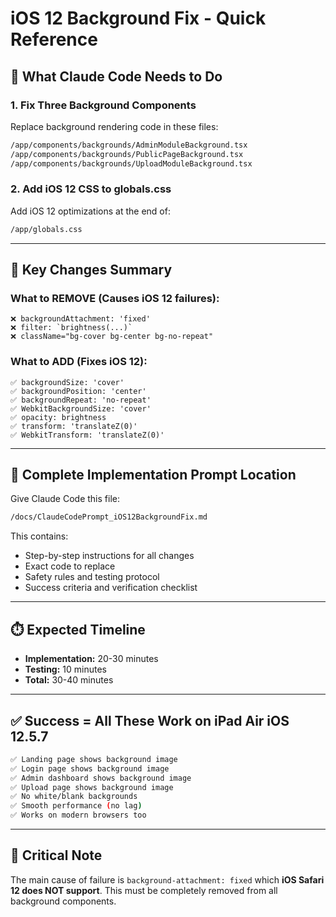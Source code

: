 # iOS 12 Background Fix - Quick Reference

## 🎯 What Claude Code Needs to Do

### 1. Fix Three Background Components

Replace background rendering code in these files:

```bash
/app/components/backgrounds/AdminModuleBackground.tsx
/app/components/backgrounds/PublicPageBackground.tsx
/app/components/backgrounds/UploadModuleBackground.tsx
```

### 2. Add iOS 12 CSS to globals.css

Add iOS 12 optimizations at the end of:

```bash
/app/globals.css
```

---

## 🔧 Key Changes Summary

### What to REMOVE (Causes iOS 12 failures):
```tsx
❌ backgroundAttachment: 'fixed'
❌ filter: `brightness(...)`
❌ className="bg-cover bg-center bg-no-repeat"
```

### What to ADD (Fixes iOS 12):
```tsx
✅ backgroundSize: 'cover'
✅ backgroundPosition: 'center'
✅ backgroundRepeat: 'no-repeat'
✅ WebkitBackgroundSize: 'cover'
✅ opacity: brightness
✅ transform: 'translateZ(0)'
✅ WebkitTransform: 'translateZ(0)'
```

---

## 📝 Complete Implementation Prompt Location

Give Claude Code this file:

```bash
/docs/ClaudeCodePrompt_iOS12BackgroundFix.md
```

This contains:
- Step-by-step instructions for all changes
- Exact code to replace
- Safety rules and testing protocol
- Success criteria and verification checklist

---

## ⏱️ Expected Timeline

- **Implementation:** 20-30 minutes
- **Testing:** 10 minutes
- **Total:** 30-40 minutes

---

## ✅ Success = All These Work on iPad Air iOS 12.5.7

```bash
✅ Landing page shows background image
✅ Login page shows background image
✅ Admin dashboard shows background image
✅ Upload page shows background image
✅ No white/blank backgrounds
✅ Smooth performance (no lag)
✅ Works on modern browsers too
```

---

## 🚨 Critical Note

The main cause of failure is `background-attachment: fixed` which **iOS Safari 12 does NOT support**. This must be completely removed from all background components.
